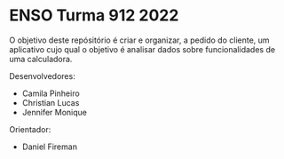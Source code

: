 # ENSO Turma 912 2022

 O objetivo deste repósitório é criar e organizar, a pedido do cliente, um aplicativo cujo qual o objetivo é analisar
dados sobre funcionalidades de uma calculadora.

Desenvolvedores: 

   - Camila Pinheiro
   - Christian Lucas
   - Jennifer Monique
   
Orientador:

   - Daniel Fireman

